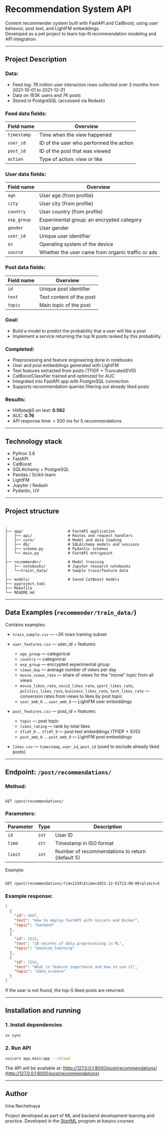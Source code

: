 
# Recommendation System API

Content recommender system built with FastAPI and CatBoost, using user behavior, post text, and LightFM embeddings.  
Developed as a pet project to learn top-N recommendation modeling and API integration.

---

## Project Description

###  Data:
- Feed log: 76 million user interaction rows collected over 3 months from 2021-10-01 to 2021-12-31  
- Data on 163K users and 7K posts  
- Stored in PostgreSQL (accessed via Redash)

### Feed data fields:
| Field name | Overview                                                                                      |
|------------|-----------------------------------------------------------------------------------------------|
| `timestamp` | Time when the view happened                                                                 |
| `user_id`   | ID of the user who performed the action                                                     |
| `post_id`   | ID of the post that was viewed                                                              |
| `action`    | Type of action: view or like                                                                |

### User data fields:
| Field name | Overview                                         |
|------------|--------------------------------------------------|
| `age`      | User age (from profile)                          |
| `city`     | User city (from profile)                         |
| `country`  | User country (from profile)                      |
| `exp_group`| Experimental group: an encrypted category       |
| `gender`   | User gender                                      |
| `user_id`  | Unique user identifier                           |
| `os`       | Operating system of the device                   |
| `source`   | Whether the user came from organic traffic or ads|

### Post data fields:
| Field name | Overview                 |
|------------|--------------------------|
| `id`       | Unique post identifier   |
| `text`     | Text content of the post |
| `topic`    | Main topic of the post   |

### Goal:
- Build a model to predict the probability that a user will like a post  
- Implement a service returning the top N posts ranked by this probability

### Completed:
- Preprocessing and feature engineering done in notebooks  
- User and post embeddings generated with LightFM  
- Text features extracted from posts (TFIDF + TruncatedSVD)  
- CatBoostClassifier trained and optimized for AUC  
- Integrated into FastAPI app with PostgreSQL connection  
- Supports recommendation queries filtering out already liked posts

### Results:
- HitRate@5 on test: **0.582**  
- AUC: **0.76**  
- API response time: < 500 ms for 5 recommendations

---

## Technology stack

- Python 3.8  
- FastAPI  
- CatBoost  
- SQLAlchemy + PostgreSQL  
- Pandas / Scikit-learn  
- LightFM  
- Jupyter / Redash  
- Pydantic, UV

---

## Project structure

```

.
├── app/                    # FastAPI application
│   ├── api/                # Routes and request handlers
│   ├── core/               # Model and data loading
│   ├── db/                 # SQLAlchemy models and sessions
│   ├── schema.py           # Pydantic schemas
│   └── main.py             # FastAPI entrypoint
│
├── recommender/            # Model training
│   ├── notebooks/          # Jupyter research notebooks
│   └──train\_data/         # Sample train/feature data         
│
├── models/                 # Saved CatBoost models
├── pyproject.toml
├── Makefile
└── README.md

```

---

## Data Examples (`recommender/train_data/`)

Contains examples:

- `train_sample.csv` — ~2K rows training subset

- `user_features.csv` — user_id + features:
  - `age_group` — categorical  
  - `country` — categorical  
  - `exp_group` — encrypted experimental group  
  - `views_day` — average number of views per day  
  - `movie_views_rate` — share of views for the "movie" topic from all views  
  - `movie_likes_rate`, `covid_likes_rate`, `sport_likes_rate`, `politics_likes_rate`, `business_likes_rate`, `tech_likes_rate` — conversion rates from views to likes by post topic  
  - `user_emb_0` … `user_emb_9` — LightFM user embeddings

- `post_features.csv` — post_id + features:
  - `topic` — post topic  
  - `likes_rating` — rank by total likes  
  - `tfidf_0` … `tfidf_9` — post text embeddings (TFIDF + SVD)  
  - `post_emb_0` … `post_emb_9` — LightFM post embeddings

- `likes.csv` — `timestamp`, `user_id`, `post_id` (used to exclude already liked posts)

---

## Endpoint: `/post/recommendations/`

### Method:
```

GET /post/recommendations/

```

### Parameters:
| Parameter | Type   | Description                                   |
|-----------|--------|-----------------------------------------------|
| `id`      | `int`  | User ID                                      |
| `time`    | `str`  | Timestamp in ISO format                       |
| `limit`   | `int`  | Number of recommendations to return (default 5) |

Example:
```

GET /post/recommendations/?id=1234\&time=2021-12-01T12:00:00\&limit=5

````

### Example response:
```json
[
  {
    "id": 4087,
    "text": "How to deploy FastAPI with Uvicorn and Docker",
    "topic": "backend"
  },
  {
    "id": 1032,
    "text": "10 secrets of data preprocessing in ML",
    "topic": "machine_learning"
  },
  {
    "id": 2354,
    "text": "What is feature importance and how to use it",
    "topic": "data_science"
  }
]
````

If the user is not found, the top-5 liked posts are returned.

---

## Installation and running

### 1. Install dependencies

```bash
uv sync
```

### 2. Run API

```bash
uvicorn app.main:app --reload
```

The API will be available at:
[http://127.0.0.1:8000/post/recommendations](http://127.0.0.1:8000/post/recommendations)

---
## Author

Irina Nechetnaya

Project developed as part of ML and backend development learning and practice.
Developed in the [StartML](https://karpov.courses/ml-start) program at karpov.courses
